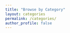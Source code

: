 ```yaml
---
title: "Browse by Category"
layout: categories
permalink: /categories/
author_profile: false
---
```

